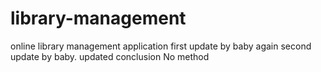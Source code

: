# library-management
online library management application
first update by baby again
second update by baby.
updated conclusion
No method 





